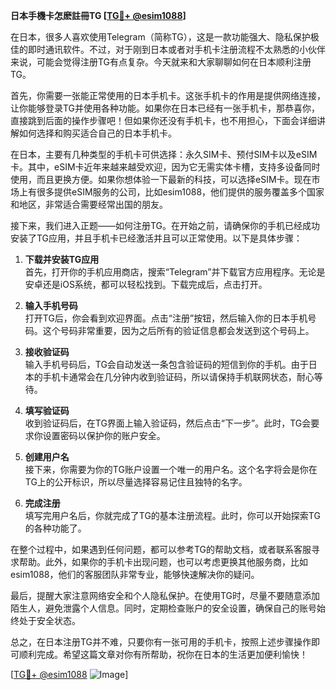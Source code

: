 **日本手機卡怎麽註冊TG [[TG💪+ @esim1088](https://t.me/s/esim1088)]**

在日本，很多人喜欢使用Telegram（简称TG），这是一款功能强大、隐私保护极佳的即时通讯软件。不过，对于刚到日本或者对手机卡注册流程不太熟悉的小伙伴来说，可能会觉得注册TG有点复杂。今天就来和大家聊聊如何在日本顺利注册TG。

首先，你需要一张能正常使用的日本手机卡。这张手机卡的作用是提供网络连接，让你能够登录TG并使用各种功能。如果你在日本已经有一张手机卡，那恭喜你，直接跳到后面的操作步骤吧！但如果你还没有手机卡，也不用担心，下面会详细讲解如何选择和购买适合自己的日本手机卡。

在日本，主要有几种类型的手机卡可供选择：永久SIM卡、预付SIM卡以及eSIM卡。其中，eSIM卡近年来越来越受欢迎，因为它无需实体卡槽，支持多设备同时使用，而且更换方便。如果你想体验一下最新的科技，可以选择eSIM卡。现在市场上有很多提供eSIM服务的公司，比如esim1088，他们提供的服务覆盖多个国家和地区，非常适合需要经常出国的朋友。

接下来，我们进入正题——如何注册TG。在开始之前，请确保你的手机已经成功安装了TG应用，并且手机卡已经激活并且可以正常使用。以下是具体步骤：

1. **下载并安装TG应用**  
   首先，打开你的手机应用商店，搜索“Telegram”并下载官方应用程序。无论是安卓还是iOS系统，都可以轻松找到。下载完成后，点击打开。

2. **输入手机号码**  
   打开TG后，你会看到欢迎界面。点击“注册”按钮，然后输入你的日本手机号码。这个号码非常重要，因为之后所有的验证信息都会发送到这个号码上。

3. **接收验证码**  
   输入手机号码后，TG会自动发送一条包含验证码的短信到你的手机。由于日本的手机卡通常会在几分钟内收到验证码，所以请保持手机联网状态，耐心等待。

4. **填写验证码**  
   收到验证码后，在TG界面上输入验证码，然后点击“下一步”。此时，TG会要求你设置密码以保护你的账户安全。

5. **创建用户名**  
   接下来，你需要为你的TG账户设置一个唯一的用户名。这个名字将会是你在TG上的公开标识，所以尽量选择容易记住且独特的名字。

6. **完成注册**  
   填写完用户名后，你就完成了TG的基本注册流程。此时，你可以开始探索TG的各种功能了。

在整个过程中，如果遇到任何问题，都可以参考TG的帮助文档，或者联系客服寻求帮助。此外，如果你的手机卡出现问题，也可以考虑更换其他服务商，比如esim1088，他们的客服团队非常专业，能够快速解决你的疑问。

最后，提醒大家注意网络安全和个人隐私保护。在使用TG时，尽量不要随意添加陌生人，避免泄露个人信息。同时，定期检查账户的安全设置，确保自己的账号始终处于安全状态。

总之，在日本注册TG并不难，只要你有一张可用的手机卡，按照上述步骤操作即可顺利完成。希望这篇文章对你有所帮助，祝你在日本的生活更加便利愉快！

[[TG💪+ @esim1088](https://t.me/s/esim1088) ![Image](https://i.postimg.cc/4NQfJmqS/Snipaste-2025-05-13-00-14-12.png)]